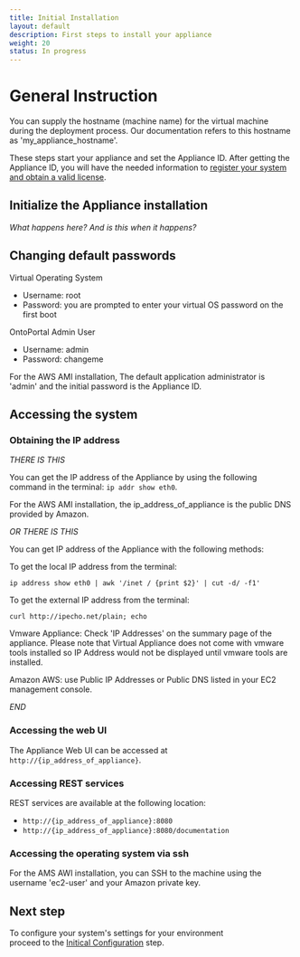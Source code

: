 ```yaml
---
title: Initial Installation
layout: default
description: First steps to install your appliance
weight: 20
status: In progress
---
```


# General Instruction

You can supply the hostname (machine name) for the virtual machine 
during the deployment process. 
Our documentation refers to this hostname as 'my_appliance_hostname'.

These steps start your appliance and set the Appliance ID. 
After getting the Appliance ID, you will have the needed information
to <a href="../registration">register your system and obtain a valid license</a>.

## Initialize the Appliance installation

_What happens here? And is this when it happens?_

## Changing default passwords

Virtual Operating System
* Username: root
* Password: you are prompted to enter your virtual OS password on the first boot

OntoPortal Admin User
* Username: admin
* Password: changeme

For the AWS AMI installation, The default application administrator is 'admin' and the initial password is the Appliance ID.

## Accessing the system

### Obtaining the IP address

_THERE IS THIS_

You can get the IP address of the Appliance by using the following command 
in the terminal: `ip addr show eth0`.

For the AWS AMI installation, the ip_address_of_appliance is 
the public DNS provided by Amazon. 

_OR THERE IS THIS_

You can get IP address of the Appliance with the following methods:

To get the local IP address from the terminal:
```
ip address show eth0 | awk '/inet / {print $2}' | cut -d/ -f1'
```

To get the external IP address from the terminal:
```
curl http://ipecho.net/plain; echo
```

Vmware Appliance:
Check 'IP Addresses' on the summary page of the appliance. Please note that Virtual Appliance does not come with vmware tools installed so IP Address would not be displayed until vmware tools are installed.

Amazon AWS:
use Public IP Addresses or Public DNS listed in your EC2 management console.

_END_

### Accessing the web UI

The Appliance Web UI can be accessed at `http://{ip_address_of_appliance}`. 


### Accessing REST services

REST services are available at the following location:
* `http://{ip_address_of_appliance}:8080`
* `http://{ip_address_of_appliance}:8080/documentation`

### Accessing the operating system via ssh

For the AMS AWI installation, you can  SSH to the machine 
using the username 'ec2-user' and your Amazon private key.


## Next step

To configure your system's settings for your environment  
proceed to the <a href="../initial_configuration">Initical Configuration</a> step.
